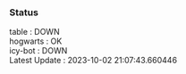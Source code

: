 ### Status


table : DOWN  
hogwarts : OK  
icy-bot : DOWN  
Latest Update : 2023-10-02 21:07:43.660446
